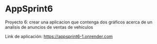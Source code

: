 # AppSprint6

Proyecto 6: crear una aplicacion que contenga dos gráficos acerca de un analisis de anuncios de ventas de vehiculos

Link de aplicación: https://appsprint6-1.onrender.com
